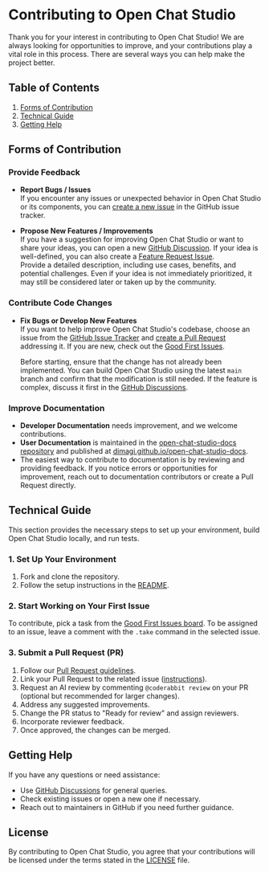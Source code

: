 # Contributing to Open Chat Studio

Thank you for your interest in contributing to Open Chat Studio! We are always looking for opportunities to improve, and your contributions play a vital role in this process. There are several ways you can help make the project better.

## Table of Contents
1. [Forms of Contribution](#forms-of-contribution)
2. [Technical Guide](#technical-guide)
3. [Getting Help](#getting-help)

## Forms of Contribution

### Provide Feedback

- **Report Bugs / Issues**  
  If you encounter any issues or unexpected behavior in Open Chat Studio or its components, you can [create a new issue](https://github.com/dimagi/open-chat-studio/issues) in the GitHub issue tracker.

- **Propose New Features / Improvements**  
  If you have a suggestion for improving Open Chat Studio or want to share your ideas, you can open a new [GitHub Discussion](https://github.com/dimagi/open-chat-studio/discussions). If your idea is well-defined, you can also create a [Feature Request Issue](https://github.com/dimagi/open-chat-studio/issues/new?labels=enhancement%2Cfeature&template=feature_request.yml).  
  Provide a detailed description, including use cases, benefits, and potential challenges. Even if your idea is not immediately prioritized, it may still be considered later or taken up by the community.

### Contribute Code Changes

- **Fix Bugs or Develop New Features**  
  If you want to help improve Open Chat Studio's codebase, choose an issue from the [GitHub Issue Tracker](https://github.com/dimagi/open-chat-studio/issues) and [create a Pull Request](./CONTRIBUTING_PR.md) addressing it. If you are new, check out the [Good First Issues](https://github.com/orgs/dimagi/projects/3/views/1?filterQuery=label%3A%22good+first+issue%22).
  
  Before starting, ensure that the change has not already been implemented. You can build Open Chat Studio using the latest `main` branch and confirm that the modification is still needed. If the feature is complex, discuss it first in the [GitHub Discussions](https://github.com/dimagi/open-chat-studio/discussions).

### Improve Documentation

- **Developer Documentation** needs improvement, and we welcome contributions.
- **User Documentation** is maintained in the [open-chat-studio-docs repository](https://github.com/dimagi/open-chat-studio-docs) and published at [dimagi.github.io/open-chat-studio-docs](https://dimagi.github.io/open-chat-studio-docs/).
- The easiest way to contribute to documentation is by reviewing and providing feedback. If you notice errors or opportunities for improvement, reach out to documentation contributors or create a Pull Request directly.

## Technical Guide

This section provides the necessary steps to set up your environment, build Open Chat Studio locally, and run tests.

### 1. Set Up Your Environment

1. Fork and clone the repository.
2. Follow the setup instructions in the [README](README.md).

### 2. Start Working on Your First Issue

To contribute, pick a task from the [Good First Issues board](https://github.com/orgs/dimagi/projects/3/views/1?filterQuery=label%3A%22good+first+issue%22). To be assigned to an issue, leave a comment with the `.take` command in the selected issue.

### 3. Submit a Pull Request (PR)

1. Follow our [Pull Request guidelines](https://github.com/dimagi/open-chat-studio/blob/master/CONTRIBUTING_PR.md).
2. Link your Pull Request to the related issue ([instructions](https://docs.github.com/en/issues/tracking-your-work-with-issues/linking-a-pull-request-to-an-issue#manually-linking-a-pull-request-to-an-issue-using-the-pull-request-sidebar)).
3. Request an AI review by commenting `@coderabbit review` on your PR (optional but recommended for larger changes).
4. Address any suggested improvements.
5. Change the PR status to "Ready for review" and assign reviewers.
6. Incorporate reviewer feedback.
7. Once approved, the changes can be merged.

## Getting Help

If you have any questions or need assistance:
- Use [GitHub Discussions](https://github.com/dimagi/open-chat-studio/discussions) for general queries.
- Check existing issues or open a new one if necessary.
- Reach out to maintainers in GitHub if you need further guidance.

## License

By contributing to Open Chat Studio, you agree that your contributions will be licensed under the terms stated in the [LICENSE](./LICENSE) file.
